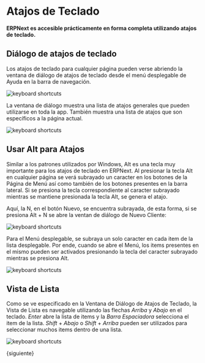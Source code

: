 <!-- add-breadcrumbs -->
# Atajos de Teclado

**ERPNext es accesible prácticamente en forma completa utilizando atajos de teclado.**

## Diálogo de atajos de teclado

Los atajos de teclado para cualquier página pueden verse abriendo la ventana de diálogo de atajos de teclado desde el menú desplegable de Ayuda en la barra de navegación.

![keyboard shortcuts](/docs/assets/img/using-erpnext/using-keyboard-shortcuts-6.gif)

La ventana de diálogo muestra una lista de atajos generales que pueden utilizarse en toda la app. También muestra una lista de atajos que son específicos a la página actual.

![keyboard shortcuts](/docs/assets/img/using-erpnext/keyboard-shortcuts-dialog.png)

## Usar Alt para Atajos

Similar a los patrones utilizados por Windows, Alt es una tecla muy importante para los atajos de teclado en ERPNext. Al presionar la tecla Alt en cualquier página se verá subrayado un caracter en los botones de la Página de Menú así como también de los botones presentes en la barra lateral. Si se presiona la tecla correspondiente al caracter subrayado mientras se mantiene presionada la tecla Alt, se genera el atajo. 

Aquí, la N, en el botón Nuevo, se encuentra subrayada, de esta forma, si se presiona Alt + N se abre la ventan de diálogo de Nuevo Cliente:

![keyboard shortcuts](/docs/assets/img/using-erpnext/using-keyboard-shortcuts-1.gif)

Para el Menú desplegable, se subraya un solo caracter en cada item de la lista desplegable. Por ende, cuando se abre el Menú, los items presentes en el mismo pueden ser activados presionando la tecla del caracter subrayado mientras se presiona Alt. 

![keyboard shortcuts](/docs/assets/img/using-erpnext/using-keyboard-shortcuts-2.gif)

## Vista de Lista

Como se ve especificado en la Ventana de Diálogo de Atajos de Teclado, la Vista de Lista es navegable utilizando las flechas *Arriba* y *Abajo* en el teclado. *Enter* abre la lista de items y la *Barra Espaciadora* selecciona el item de la lista. *Shift* + *Abajo* o *Shift* + *Arriba* pueden ser utilizados para seleccionar muchos items dentro de una lista. 

![keyboard shortcuts](/docs/assets/img/using-erpnext/using-keyboard-shortcuts-5.png)

{siguiente}

<!-- markdown -->